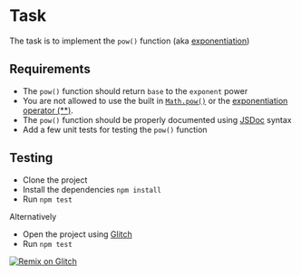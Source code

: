 # Task

The task is to implement the `pow()` function (aka [exponentiation](https://en.wikipedia.org/wiki/Exponentiation))

## Requirements

- The `pow()` function should return `base` to the `exponent` power
- You are not allowed to use the built in [`Math.pow()`](https://developer.mozilla.org/en-US/docs/Web/JavaScript/Reference/Global_Objects/Math/pow) or the [exponentiation operator (\*\*)](https://developer.mozilla.org/en-US/docs/Web/JavaScript/Reference/Operators/Exponentiation).
- The `pow()` function should be properly documented using [JSDoc](https://jsdoc.app/) syntax
- Add a few unit tests for testing the `pow()` function

## Testing

- Clone the project
- Install the dependencies `npm install`
- Run `npm test`

Alternatively

- Open the project using [Glitch](https://glitch.com/)
- Run `npm test`

[![Remix on Glitch](https://cdn.glitch.com/2703baf2-b643-4da7-ab91-7ee2a2d00b5b%2Fremix-button.svg)](https://glitch.com/edit/#!/import/github/techeverri/pow)
